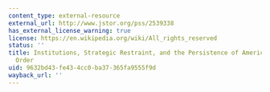 ```yaml
---
content_type: external-resource
external_url: http://www.jstor.org/pss/2539338
has_external_license_warning: true
license: https://en.wikipedia.org/wiki/All_rights_reserved
status: ''
title: Institutions, Strategic Restraint, and the Persistence of American Postwar
  Order
uid: 9632bd43-fe43-4cc0-ba37-365fa9555f9d
wayback_url: ''
---
```


